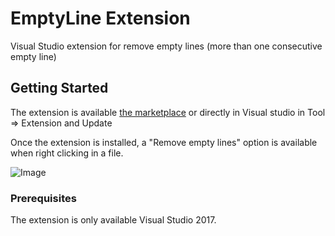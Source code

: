 

# EmptyLine Extension

Visual Studio extension for remove empty lines (more than one consecutive empty line)

## Getting Started

The extension is available [the marketplace](https://marketplace.visualstudio.com/items?itemName=Mybiblipi.EmptyLineExtention) or directly in Visual studio in Tool => Extension and Update

Once the extension is installed, a "Remove empty lines" option is available when right clicking in a file.

  
![Image](https://i.goopics.net/3qgW8.png)

### Prerequisites

The extension is only available Visual Studio 2017.


